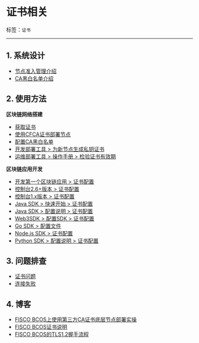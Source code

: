 # 证书相关

标签：``证书`` 

----

## 1. 系统设计
- [节点准入管理介绍](../design/security_control/node_management.md)
- [CA黑白名单介绍](../design/security_control/certificate_list.md)

## 2. 使用方法

**区块链网络搭建**
- [获取证书](../manual/certificates.md)
- [使用CFCA证书部署节点](../manual/cfca.md)
- [配置CA黑白名单](../manual/certificate_list.md)
- [开发部署工具 > 为新节点生成私钥证书](../manual/build_chain.html#id8)
- [运维部署工具 > 操作手册 > 检验证书有效期](../enterprise_tools/operation.html#id10)

**区块链应用开发**
- [开发第一个区块链应用 > 证书配置](../tutorial/sdk_application.html#sdk)
- [控制台2.6+版本 > 证书配置](../console/console_of_java_sdk.html#id4)
- [控制台1.x版本 > 证书配置](../console/console.html#id3)
- [Java SDK > 快速开始 > 证书配置](../sdk/java_sdk/quick_start.html#sdk)
- [Java SDK > 配置说明 > 证书配置](../sdk/java_sdk/configuration.html#id5)
- [Web3SDK > 配置SDK > 证书配置](../sdk/java_sdk.html#sdk)
- [Go SDK > 配置文件](../sdk/go_sdk/env_conf.html#id3)
- [Node.js SDK > 证书配置](../sdk/nodejs_sdk/configuration.html#id5)
- [Python SDK > 配置说明 > 证书配置](../sdk/python_sdk/configuration.html#id6)


## 3. 问题排查
- [证书问题](../faq/certificate.html)
- [连接失败](../faq/connect.html)

## 4. 博客
- [FISCO BCOS上使用第三方CA证书底层节点部署实操](../articles/3_features/37_safety/third-party-CA_node_deployment.html)
- [FISCO BCOS证书说明](../articles/3_features/37_safety/certificate_description.html)
- [FISCO BCOS的TLS1.2握手流程](../articles/3_features/37_safety/tsl1.2_establish_process.html#part-2)
